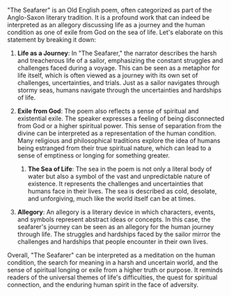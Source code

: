


"The Seafarer" is an Old English poem, often categorized as part of the Anglo-Saxon literary tradition. It is a profound work that can indeed be interpreted as an allegory discussing life as a journey and the human condition as one of exile from God on the sea of life. Let's elaborate on this statement by breaking it down:

1. **Life as a Journey**: In "The Seafarer," the narrator describes the harsh and treacherous life of a sailor, emphasizing the constant struggles and challenges faced during a voyage. This can be seen as a metaphor for life itself, which is often viewed as a journey with its own set of challenges, uncertainties, and trials. Just as a sailor navigates through stormy seas, humans navigate through the uncertainties and hardships of life.

2. **Exile from God**: The poem also reflects a sense of spiritual and existential exile. The speaker expresses a feeling of being disconnected from God or a higher spiritual power. This sense of separation from the divine can be interpreted as a representation of the human condition. Many religious and philosophical traditions explore the idea of humans being estranged from their true spiritual nature, which can lead to a sense of emptiness or longing for something greater.

	1. **The Sea of Life**: The sea in the poem is not only a literal body of water but also a symbol of the vast and unpredictable nature of existence. It represents the challenges and uncertainties that humans face in their lives. The sea is described as cold, desolate, and unforgiving, much like the world itself can be at times.

4. **Allegory**: An allegory is a literary device in which characters, events, and symbols represent abstract ideas or concepts. In this case, the seafarer's journey can be seen as an allegory for the human journey through life. The struggles and hardships faced by the sailor mirror the challenges and hardships that people encounter in their own lives.

Overall, "The Seafarer" can be interpreted as a meditation on the human condition, the search for meaning in a harsh and uncertain world, and the sense of spiritual longing or exile from a higher truth or purpose. It reminds readers of the universal themes of life's difficulties, the quest for spiritual connection, and the enduring human spirit in the face of adversity.